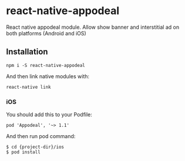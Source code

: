 # react-native-appodeal
React native appodeal module. Allow show banner and interstitial ad on both platforms (Android and iOS)

## Installation

```
npm i -S react-native-appodeal
```

And then link native modules with:
```
react-native link
```

### iOS
You should add this to your Podfile:
```
pod 'Appodeal', '~> 1.1'
```

And then run pod command:
```
$ cd {project-dir}/ios
$ pod install
```